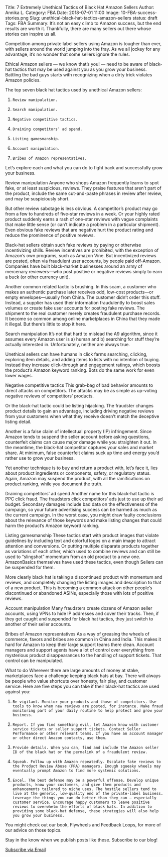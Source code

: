 Title: 7 Extremely Unethical Tactics of Black Hat Amazon Sellers
Author: Annika L.
Category: FBA
Date: 2018-07-01 11:00
Image: 10-FBA-success-stories.png
Slug: unethical-black-hat-tactics-amazon-sellers
status: draft
Tags: FBA
Summary: It’s not an easy climb to Amazon success, but the end results are worth it. Thankfully, there are many sellers out there whose stories can inspire us all.


<p class="Class2">


Competition among private label sellers using Amazon is tougher than ever, with sellers around the world jumping into the fray. As we all jockey for any advantage, it’s no wonder that some sellers ignore the rules.

Ethical Amazon sellers — we know that’s you! — need to be aware of black-hat tactics that may be used against you as you grow your business. Battling the bad guys starts with recognizing when a dirty trick violates Amazon policies.

The top seven black hat tactics used by unethical Amazon sellers:
1.     Review manipulation.
2.     Search manipulation.
3.     Negative competitive tactics.
4.     Draining competitors’ ad spend.
5.     Listing gamesmanship.
6.     Account manipulation.
7.     Bribes of Amazon representatives.

Let’s explore each and what you can do to fight back and successfully grow your business.

Review manipulation
Anyone who shops Amazon frequently learns to spot fake, or at least suspicious, reviews. They praise features that aren’t part of the product, include the same cut-and-paste phrases in review after review, and may be suspiciously short.

But other review sabotage is less obvious. A competitor’s product may go from a few to hundreds of five-star reviews in a week. Or your highly rated product suddenly earns a rash of one-star reviews with vague complaints that make little sense (or can’t indicate a problem in a particular shipment). Even obvious fake reviews that are negative hurt the product rating and reduce the prominence of positive reviews.

Black-hat sellers obtain such fake reviews by paying or otherwise incentivizing shills. Review incentives are prohibited, with the exception of Amazon’s own programs, such as Amazon Vine. But incentivized reviews are posted, often via fraudulent user accounts, by people paid off-Amazon. Companies have built black-market businesses around an army of mercenary reviewers—who post positive or negative reviews simply to earn a buck (or other currency unit).

Another common related tactic is brushing. In this scam, a customer who makes an authentic purchase later receives odd, low-cost products—or empty envelopes—usually from China. The customer didn’t order this stuff. Instead, a supplier has used their information fraudulently to boost sales volumes or create fake user accounts for posting fake reviews. The shipment to the real customer merely creates fraudulent purchase records. It become so common among online marketplaces in China that they made it illegal. But there’s little to stop it here.

Search manipulation
It’s not that hard to mislead the A9 algorithm, since it assumes every Amazon user is a) human and b) searching for stuff they’re actually interested in. Unfortunately, neither are always true.

Unethical sellers can have humans in click farms searching, clicking, exploring item details, and adding items to lists with no intention of buying. Instead they increase click-through and engagement ratings, which boosts the product’s Amazon keyword ranking. Bots do the same work for even lower wages.

Negative competitive tactics
This grab-bag of bad behavior amounts to direct attacks on competitors. The attacks may be as simple as up-voting negative reviews of competitors’ products.

Or the black-hat tactic could be listing hijacking. The fraudster changes product details to gain an advantage, including driving negative reviews from your customers when what they receive doesn’t match the deceptive listing detail.

Another is a false claim of intellectual property (IP) infringement. Since Amazon tends to suspend the seller account before asking questions, counterfeit claims can cause major damage while you straighten it out. In the meantime, the black-hat competitor captures your sales and market share. At minimum, false counterfeit claims suck up time and energy you’d rather use to grow your business.

Yet another technique is to buy and return a product with, let’s face it, lies about product ingredients or components, safety, or regulatory status. Again, Amazon may suspend the product, with all the ramifications on product ranking, while you document the truth.

Draining competitors’ ad spend
Another name for this black-hat tactic is PPC click fraud. The fraudsters click competitors’ ads just to use up their ad budget. Secondary damages include bad data on the effectiveness of the campaign, so your future advertising success can be harmed as much as the current campaign. In the worst case, you might draw faulty conclusions about the relevance of those keywords and make listing changes that could harm the product’s Amazon keyword ranking.

Listing gamesmanship
These tactics start with product images that violate guidelines by including text and colorful logos on a main image to attract attention and conversions. Or putting multiple disparate products together as variations of each other, which used to combine reviews and can still be used to “slingshot” momentum from an old product to a new one.  AmazonBasics themselves have used these tactics, even though Sellers can be suspended for them.

More clearly black hat is taking a discontinued product with momentum and reviews, and completely changing the listing images and description to that of a new product. This is becoming a common attack on other people’s discontinued or abandoned ASINs, especially those with lots of positive reviews.

Account manipulation
Many fraudsters create dozens of Amazon seller accounts, using VPNs to hide IP addresses and cover their tracks. Then, if they get caught and suspended for black hat tactics, they just switch to another of their seller accounts.

Bribes of Amazon representatives
As a way of greasing the wheels of commerce, favors and bribes are common in China and India. This makes it hard for Amazon to keep their large support teams there clean. Account managers and support agents have a lot of control over everything from mysterious product disappearances to the handling of support tickets. That control can be manipulated.

What to do
Wherever there are large amounts of money at stake, marketplaces face a challenge keeping black hats at bay. There will always be people who value shortcuts over honesty, fair play, and customer service. Here are five steps you can take if their black-hat tactics are used against you:

1.     Be vigilant. Monitor your products and those of competitors. Use tools to know when new reviews are posted, for instance. Make fraud monitoring part of your daily routine to help protect and grow your business.

2.     Report. If you find something evil, let Amazon know with customer service tickets or seller support tickets. Contact Seller Performance or other relevant teams. If you have an account manager or other direct Amazon contacts, use them.

3.     Provide details. When you can, find and include the Amazon seller ID of the black hat or the permalink of a fraudulent review.

4.     Squeak. Follow up with Amazon repeatedly. Escalate fake reviews to the Product Review Abuse (PRA) managers. Enough squeaky wheels may eventually prompt Amazon to find more systemic solutions.

5.     Excel. The best defense may be a powerful offense. Develop unique products, know your customers, and give them products and enhancements tailored to niche uses. The hostile sellers tend to live at the generic, low-quality end of the private-label business. Leverage the things you can do better than they can — especially customer service. Encourage happy customers to leave positive reviews to overwhelm the efforts of black hats. In addition to providing some black-hat defense, these strategies will also help you grow your business.

You might check out our book, Flywheels and Feedback Loops, for more of our advice on those topics.



<p class="Class2">



<p class="Class2">Stay in the know when we publish posts like these. Subscribe to our blog!</p>
</p>
<a class="btn btn-primary" href="https://efficientera.leadpages.co/leadbox/121f91a73f72a2%3A12c54680e746dc/5687539843203072/" target="_blank">Subscribe via Email</a><script data-leadbox="121f91a73f72a2:12c54680e746dc" data-url="https://efficientera.leadpages.co/leadbox/121f91a73f72a2%3A12c54680e746dc/5687539843203072/" data-config="%7B%7D" type="text/javascript" src="https://efficientera.leadpages.co/leadbox-1468522675.js"></script>

